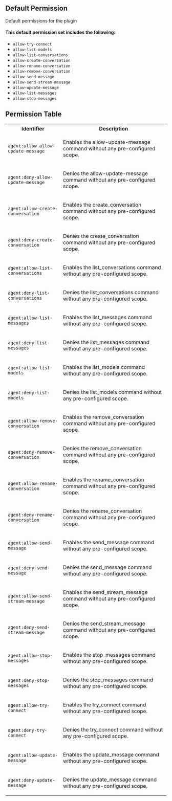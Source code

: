 ## Default Permission

Default permissions for the plugin

#### This default permission set includes the following:

- `allow-try-connect`
- `allow-list-models`
- `allow-list-conversations`
- `allow-create-conversation`
- `allow-rename-conversation`
- `allow-remove-conversation`
- `allow-send-message`
- `allow-send-stream-message`
- `allow-update-message`
- `allow-list-messages`
- `allow-stop-messages`

## Permission Table

<table>
<tr>
<th>Identifier</th>
<th>Description</th>
</tr>


<tr>
<td>

`agent:allow-allow-update-message`

</td>
<td>

Enables the allow-update-message command without any pre-configured scope.

</td>
</tr>

<tr>
<td>

`agent:deny-allow-update-message`

</td>
<td>

Denies the allow-update-message command without any pre-configured scope.

</td>
</tr>

<tr>
<td>

`agent:allow-create-conversation`

</td>
<td>

Enables the create_conversation command without any pre-configured scope.

</td>
</tr>

<tr>
<td>

`agent:deny-create-conversation`

</td>
<td>

Denies the create_conversation command without any pre-configured scope.

</td>
</tr>

<tr>
<td>

`agent:allow-list-conversations`

</td>
<td>

Enables the list_conversations command without any pre-configured scope.

</td>
</tr>

<tr>
<td>

`agent:deny-list-conversations`

</td>
<td>

Denies the list_conversations command without any pre-configured scope.

</td>
</tr>

<tr>
<td>

`agent:allow-list-messages`

</td>
<td>

Enables the list_messages command without any pre-configured scope.

</td>
</tr>

<tr>
<td>

`agent:deny-list-messages`

</td>
<td>

Denies the list_messages command without any pre-configured scope.

</td>
</tr>

<tr>
<td>

`agent:allow-list-models`

</td>
<td>

Enables the list_models command without any pre-configured scope.

</td>
</tr>

<tr>
<td>

`agent:deny-list-models`

</td>
<td>

Denies the list_models command without any pre-configured scope.

</td>
</tr>

<tr>
<td>

`agent:allow-remove-conversation`

</td>
<td>

Enables the remove_conversation command without any pre-configured scope.

</td>
</tr>

<tr>
<td>

`agent:deny-remove-conversation`

</td>
<td>

Denies the remove_conversation command without any pre-configured scope.

</td>
</tr>

<tr>
<td>

`agent:allow-rename-conversation`

</td>
<td>

Enables the rename_conversation command without any pre-configured scope.

</td>
</tr>

<tr>
<td>

`agent:deny-rename-conversation`

</td>
<td>

Denies the rename_conversation command without any pre-configured scope.

</td>
</tr>

<tr>
<td>

`agent:allow-send-message`

</td>
<td>

Enables the send_message command without any pre-configured scope.

</td>
</tr>

<tr>
<td>

`agent:deny-send-message`

</td>
<td>

Denies the send_message command without any pre-configured scope.

</td>
</tr>

<tr>
<td>

`agent:allow-send-stream-message`

</td>
<td>

Enables the send_stream_message command without any pre-configured scope.

</td>
</tr>

<tr>
<td>

`agent:deny-send-stream-message`

</td>
<td>

Denies the send_stream_message command without any pre-configured scope.

</td>
</tr>

<tr>
<td>

`agent:allow-stop-messages`

</td>
<td>

Enables the stop_messages command without any pre-configured scope.

</td>
</tr>

<tr>
<td>

`agent:deny-stop-messages`

</td>
<td>

Denies the stop_messages command without any pre-configured scope.

</td>
</tr>

<tr>
<td>

`agent:allow-try-connect`

</td>
<td>

Enables the try_connect command without any pre-configured scope.

</td>
</tr>

<tr>
<td>

`agent:deny-try-connect`

</td>
<td>

Denies the try_connect command without any pre-configured scope.

</td>
</tr>

<tr>
<td>

`agent:allow-update-message`

</td>
<td>

Enables the update_message command without any pre-configured scope.

</td>
</tr>

<tr>
<td>

`agent:deny-update-message`

</td>
<td>

Denies the update_message command without any pre-configured scope.

</td>
</tr>
</table>
